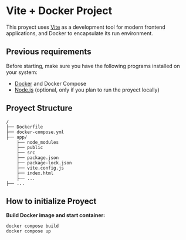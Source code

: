 # Vite + Docker Project

This proyect uses [Vite](https://vitejs.dev/) as a development tool for modern frontend applications, and Docker to encapsulate its run environment.

## Previous requirements

Before starting, make sure you have the following programs installed on your system: 

- [Docker](https://www.docker.com/) and Docker Compose
- [Node.js](https://nodejs.org/) (optional, only if you plan to run the proyect locally)

## Proyect Structure

    /
    ├── Dockerfile
    ├── docker-compose.yml
    ├── app/ 
	    ├── node_modules
	    ├── public
		├── src
	    ├── package.json
	    ├── package-lock.json
	    ├── vite.config.js
	    ├── index.html
	    ├── ...
    ├── ...

## How to initialize Proyect

 
**Build Docker image and start container:** 

    docker compose build 
    docker compose up 